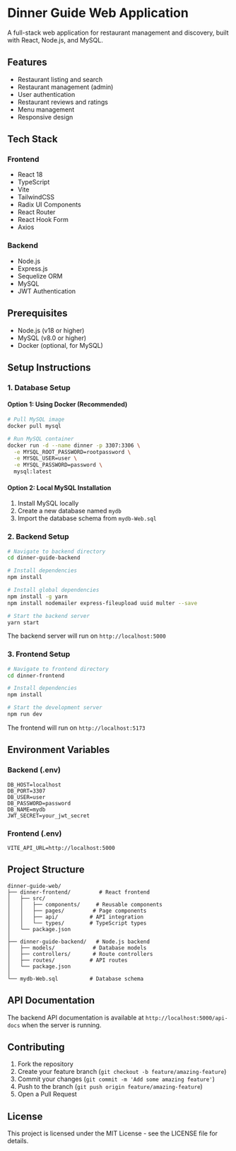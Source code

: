 # Dinner Guide Web Application

A full-stack web application for restaurant management and discovery, built with React, Node.js, and MySQL.

## Features

- Restaurant listing and search
- Restaurant management (admin)
- User authentication
- Restaurant reviews and ratings
- Menu management
- Responsive design

## Tech Stack

### Frontend
- React 18
- TypeScript
- Vite
- TailwindCSS
- Radix UI Components
- React Router
- React Hook Form
- Axios

### Backend
- Node.js
- Express.js
- Sequelize ORM
- MySQL
- JWT Authentication

## Prerequisites

- Node.js (v18 or higher)
- MySQL (v8.0 or higher)
- Docker (optional, for MySQL)

## Setup Instructions

### 1. Database Setup

#### Option 1: Using Docker (Recommended)
```bash
# Pull MySQL image
docker pull mysql

# Run MySQL container
docker run -d --name dinner -p 3307:3306 \
  -e MYSQL_ROOT_PASSWORD=rootpassword \
  -e MYSQL_USER=user \
  -e MYSQL_PASSWORD=password \
  mysql:latest
```

#### Option 2: Local MySQL Installation
1. Install MySQL locally
2. Create a new database named `mydb`
3. Import the database schema from `mydb-Web.sql`

### 2. Backend Setup

```bash
# Navigate to backend directory
cd dinner-guide-backend

# Install dependencies
npm install

# Install global dependencies
npm install -g yarn
npm install nodemailer express-fileupload uuid multer --save

# Start the backend server
yarn start
```

The backend server will run on `http://localhost:5000`

### 3. Frontend Setup

```bash
# Navigate to frontend directory
cd dinner-frontend

# Install dependencies
npm install

# Start the development server
npm run dev
```

The frontend will run on `http://localhost:5173`

## Environment Variables

### Backend (.env)
```
DB_HOST=localhost
DB_PORT=3307
DB_USER=user
DB_PASSWORD=password
DB_NAME=mydb
JWT_SECRET=your_jwt_secret
```

### Frontend (.env)
```
VITE_API_URL=http://localhost:5000
```

## Project Structure

```
dinner-guide-web/
├── dinner-frontend/         # React frontend
│   ├── src/
│   │   ├── components/     # Reusable components
│   │   ├── pages/         # Page components
│   │   ├── api/          # API integration
│   │   └── types/        # TypeScript types
│   └── package.json
│
├── dinner-guide-backend/   # Node.js backend
│   ├── models/            # Database models
│   ├── controllers/       # Route controllers
│   ├── routes/           # API routes
│   └── package.json
│
└── mydb-Web.sql          # Database schema
```

## API Documentation

The backend API documentation is available at `http://localhost:5000/api-docs` when the server is running.

## Contributing

1. Fork the repository
2. Create your feature branch (`git checkout -b feature/amazing-feature`)
3. Commit your changes (`git commit -m 'Add some amazing feature'`)
4. Push to the branch (`git push origin feature/amazing-feature`)
5. Open a Pull Request

## License

This project is licensed under the MIT License - see the LICENSE file for details. 